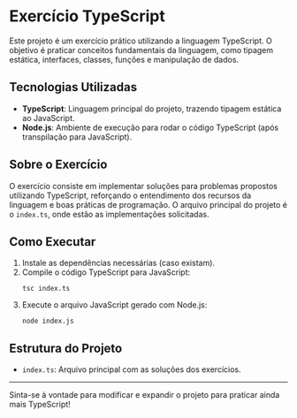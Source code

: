 # Exercício TypeScript

Este projeto é um exercício prático utilizando a linguagem TypeScript. O objetivo é praticar conceitos fundamentais da linguagem, como tipagem estática, interfaces, classes, funções e manipulação de dados.

## Tecnologias Utilizadas
- **TypeScript**: Linguagem principal do projeto, trazendo tipagem estática ao JavaScript.
- **Node.js**: Ambiente de execução para rodar o código TypeScript (após transpilação para JavaScript).

## Sobre o Exercício
O exercício consiste em implementar soluções para problemas propostos utilizando TypeScript, reforçando o entendimento dos recursos da linguagem e boas práticas de programação. O arquivo principal do projeto é o `index.ts`, onde estão as implementações solicitadas.

## Como Executar
1. Instale as dependências necessárias (caso existam).
2. Compile o código TypeScript para JavaScript:
   ```
   tsc index.ts
   ```
3. Execute o arquivo JavaScript gerado com Node.js:
   ```
   node index.js
   ```

## Estrutura do Projeto
- `index.ts`: Arquivo principal com as soluções dos exercícios.

---
Sinta-se à vontade para modificar e expandir o projeto para praticar ainda mais TypeScript!
